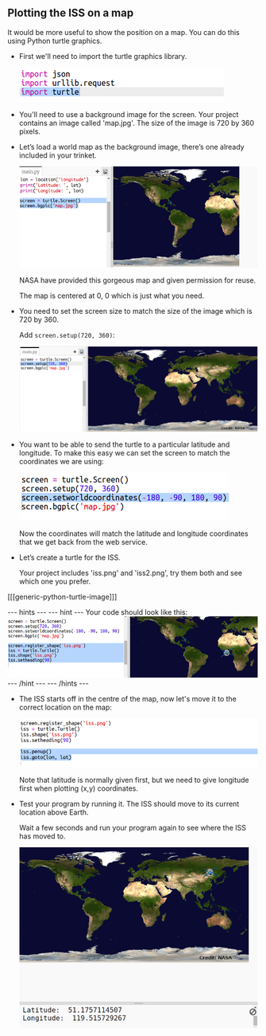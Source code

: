 ## Plotting the ISS on a map

It would be more useful to show the position on a map. You can do this using Python turtle graphics. 

+ First we'll need to import the turtle graphics library. 
  
    ![screenshot](images/iss-turtle.png)
    
+ You'll need to use a background image for the screen. Your project contains an image called 'map.jpg'. The size of the image is 720 by 360 pixels. 
  
+ Let’s load a world map as the background image, there’s one already included in your trinket.

    ![screenshot](images/iss-map.png)
  
    NASA have provided this gorgeous map and given permission for reuse. 
  
    The map is centered at 0, 0 which is just what you need. 

+ You need to set the screen size to match the size of the image which is 720 by 360. 

    Add `screen.setup(720, 360)`:

    ![screenshot](images/iss-setup.png)
  
+ You want to be able to send the turtle to a particular latitude and longitude. To make this easy we can set the screen to match the coordinates we are using:

    ![screenshot](images/iss-world.png) 
  
    Now the coordinates will match the latitude and longitude coordinates that we get back from the web service. 

+ Let’s create a turtle for the ISS. 

    Your project includes 'iss.png' and 'iss2.png', try them both and see which one you prefer. 
    
[[[generic-python-turtle-image]]]

--- hints ---
--- hint ---
Your code should look like this:
![screenshot](images/iss-image.png)
--- /hint ---
--- /hints ---
    
+ The ISS starts off in the centre of the map, now let's move it to the correct location on the map:

    ![screenshot](images/iss-plot.png)
  
    Note that latitude is normally given first, but we need to give longitude first when plotting (x,y) coordinates. 

+ Test your program by running it. The ISS should move to its current location above Earth. 

    Wait a few seconds and run your program again to see where the ISS has moved to. 

    ![screenshot](images/iss-plotted.png)




